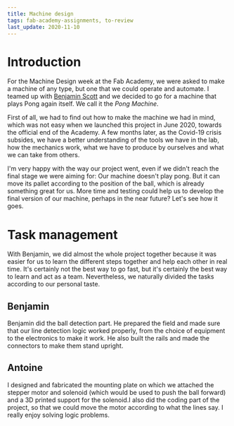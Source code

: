 ```yaml
---
title: Machine design
tags: fab-academy-assignments, to-review
last_update: 2020-11-10
---
```


# Introduction

For the Machine Design week at the Fab Academy, we were asked to make a machine of any type, but one that we could operate and automate. I teamed up with [Benjamin Scott](https://fabacademy.org/2020/labs/barcelona/students/benjamin-scott/) and we decided to go for a machine that plays Pong again itself. We call it the *Pong Machine*.

First of all, we had to find out how to make the machine we had in mind, which was not easy when we launched this project in June 2020, towards the official end of the Academy. A few months later, as the Covid-19 crisis subsides, we have a better understanding of the tools we have in the lab, how the mechanics work, what we have to produce by ourselves and what we can take from others.

I'm very happy with the way our project went, even if we didn't reach the final stage we were aiming for: Our machine doesn't play pong. But it can move its pallet according to the position of the ball, which is already something great for us. More time and testing could help us to develop the final version of our machine, perhaps in the near future? Let's see how it goes.

# Task management

With Benjamin, we did almost the whole project together because it was easier for us to learn the different steps together and help each other in real time. It's certainly not the best way to go fast, but it's certainly the best way to learn and act as a team. Nevertheless, we naturally divided the tasks according to our personal taste.

## Benjamin

Benjamin did the ball detection part. He prepared the field and made sure that our line detection logic worked properly, from the choice of equipment to the electronics to make it work. He also built the rails and made the connectors to make them stand upright.

## Antoine

I designed and fabricated the mounting plate on which we attached the stepper motor and solenoid (which would be used to push the ball forward) and a 3D printed support for the solenoid.I also did the coding part of the project, so that we could move the motor according to what the lines say. I really enjoy solving logic problems.


